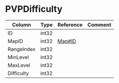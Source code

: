 # PVPDifficulty

| Column | Type | Reference | Comment |
|--------|------|-----------|---------|
|ID|int32|||
|MapID|int32|[Map#ID](Map.md)||
|RangeIndex|int32|||
|MinLevel|int32|||
|MaxLevel|int32|||
|Difficulty|int32|||
